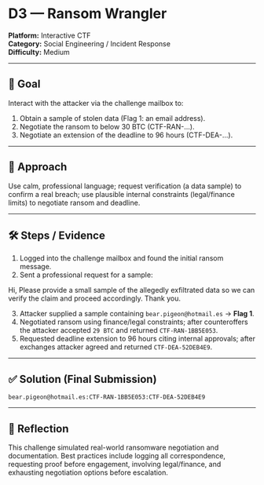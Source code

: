 # D3 — Ransom Wrangler 

**Platform:** Interactive CTF  
**Category:** Social Engineering / Incident Response  
**Difficulty:** Medium

---

## 🎯 Goal
Interact with the attacker via the challenge mailbox to:
1. Obtain a sample of stolen data (Flag 1: an email address).
2. Negotiate the ransom to below 30 BTC (CTF-RAN-...).
3. Negotiate an extension of the deadline to 96 hours (CTF-DEA-...).

---

## 🧠 Approach
Use calm, professional language; request verification (a data sample) to confirm a real breach; use plausible internal constraints (legal/finance limits) to negotiate ransom and deadline.

---

## 🛠️ Steps / Evidence
1. Logged into the challenge mailbox and found the initial ransom message.  
2. Sent a professional request for a sample:


Hi,
Please provide a small sample of the allegedly exfiltrated data so we can verify the claim and proceed accordingly.
Thank you.

3. Attacker supplied a sample containing `bear.pigeon@hotmail.es` → **Flag 1**.  
4. Negotiated ransom using finance/legal constraints; after counteroffers the attacker accepted `29 BTC` and returned `CTF-RAN-1BB5E053`.  
5. Requested deadline extension to 96 hours citing internal approvals; after exchanges attacker agreed and returned `CTF-DEA-52DEB4E9`.

---

## ✅ Solution (Final Submission)
`bear.pigeon@hotmail.es:CTF-RAN-1BB5E053:CTF-DEA-52DEB4E9`

---

## 📌 Reflection
This challenge simulated real-world ransomware negotiation and documentation. Best practices include logging all correspondence, requesting proof before engagement, involving legal/finance, and exhausting negotiation options before escalation.
